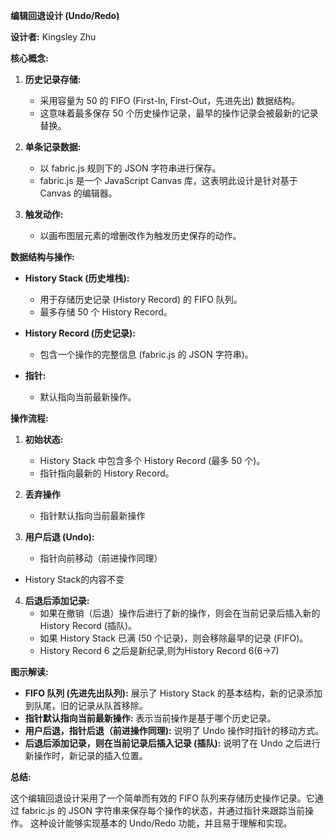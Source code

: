 

**编辑回退设计 (Undo/Redo)**

**设计者:** Kingsley Zhu

**核心概念:**

1.  **历史记录存储:**
    *   采用容量为 50 的 FIFO (First-In, First-Out，先进先出) 数据结构。
    *   这意味着最多保存 50 个历史操作记录，最早的操作记录会被最新的记录替换。

2.  **单条记录数据:**
    *   以 fabric.js 规则下的 JSON 字符串进行保存。
    *   fabric.js 是一个 JavaScript Canvas 库，这表明此设计是针对基于 Canvas 的编辑器。

3.  **触发动作:**
    *   以画布图层元素的增删改作为触发历史保存的动作。

**数据结构与操作:**

*   **History Stack (历史堆栈):**
    *   用于存储历史记录 (History Record) 的 FIFO 队列。
    *   最多存储 50 个 History Record。

*   **History Record (历史记录):**
    *   包含一个操作的完整信息 (fabric.js 的 JSON 字符串)。

*   **指针:**
    *   默认指向当前最新操作。

**操作流程:**

1.  **初始状态:**
    *   History Stack 中包含多个 History Record (最多 50 个)。
    *   指针指向最新的 History Record。

2.  **丢弃操作**
      *  指针默认指向当前最新操作

3.  **用户后退 (Undo):**
    *   指针向前移动（前进操作同理）
   *   History Stack的内容不变

4.  **后退后添加记录:**
    *   如果在撤销（后退）操作后进行了新的操作，则会在当前记录后插入新的 History Record (插队)。
    *   如果 History Stack 已满 (50 个记录)，则会移除最早的记录 (FIFO)。
     *   History Record 6 之后是新纪录,则为History Record 6(6->7)

**图示解读:**

*   **FIFO 队列 (先进先出队列):** 展示了 History Stack 的基本结构，新的记录添加到队尾，旧的记录从队首移除。
*   **指针默认指向当前最新操作:** 表示当前操作是基于哪个历史记录。
*   **用户后退，指针后退（前进操作同理):** 说明了 Undo 操作时指针的移动方式。
*   **后退后添加记录，则在当前记录后插入记录 (插队):** 说明了在 Undo 之后进行新操作时，新记录的插入位置。

**总结:**

这个编辑回退设计采用了一个简单而有效的 FIFO 队列来存储历史操作记录。它通过 fabric.js 的 JSON 字符串来保存每个操作的状态，并通过指针来跟踪当前操作。 这种设计能够实现基本的 Undo/Redo 功能，并且易于理解和实现。
